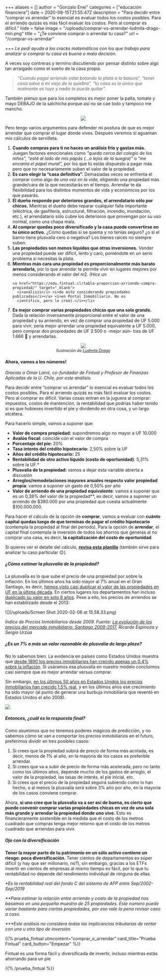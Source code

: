 +++
aliases = []
author = "Gonzalo Enei"
categories = ["educación financiera"]
date = 2020-08-15T21:55:47Z
description = "Para decidir entre “comprar vs arrendar” lo esencial es evaluar todos los costos posibles. Para el arriendo quizás es más fácil evaluar los costos. Pero al comprar es difícil."
hide = false
image = "/uploads/comprar-vs-arrendar-ludmila-drago-min.png"
title = "¿Te conviene comprar o arrendar tu casa?"
url = "/comprar-vs-arrendar"

+++
_Le pedí ayuda a los cracks matemáticos con los que trabajo para analizar si comprar tu casa es buena o mala decisión._

A veces soy contreras y termino discutiendo por pensar distinto sobre algo tan arraigado como el sueño de la casa
propia.

> _“Cuando pagai arriendo estai botando la plata a la basura”, “tener casa salvó a mi viejo de la quiebra”, “tu casa es
> lo único que realmente es tuyo y nadie te puede quitar”._

También pienso que para los completos es mejor poner la palta, tomate y mayo DEBAJO de la salchicha porque así no se cae
todo y tampoco me mancho.

<div style="text-align: center;">
<figure> <img src="/uploads/2020-07-06/completowtf.gif"> </figure>
</div>

Pero tengo varios argumentos para defender mi postura de que es mejor arrendar que comprar el lugar donde vives. Después
veremos si aguantan mis cálculos de servilleta. <p></p>

<ol>
<li> <b>Cuando compras para ti no haces un análisis frío y gastas más.</b> Juegan factores emocionales como <i>"queda
cerca del colegio de los niños",</i> “<i>está al lado de mis papás</i> <i>(...o lejos de la suegra)”</i> o “<i>me
encanta el papel mural”,</i> por los que tú estás dispuesto a pagar más pero que no necesariamente suben el valor
de la propiedad. </li>

<li><b>Es caro elegir la “casa definitiva”.</b> Demasiadas veces se enfrenta el comprar como algo de <i>una vez en la
vida</i>, eligiendo una propiedad más grande/cara de la que necesitarás en el tiempo. Arrendar te da flexibilidad
para los distintos momentos de vida y económicos por los que pasarás. </li>

<li><b>El dueño responde por deterioros grandes, el arrendatario sólo por chicos.</b> Mientras el dueño debe reparar cualquier falla importante (eléctrica, de gasfitería, estructural, filtración, incendio, inundación, etc.), el arrendatario sólo cubre los deterioros que provengan por su uso normal, como una chapa mala. </li>

<li><b>Al comprar quedas poco diversificado y la casa puede convertirse en tu único activo.</b> ¿Cómo quedas si se
quema y no tenías seguro? ¿o si el barrio tiene plusvalía cero o negativa? Los bienes raíces no siempre suben. </li>

<li><b>Las propiedades son menos líquidas que otras inversiones.</b> Vender una propiedad puede ser difícil, lento y
caro, poniéndote en un serio problema si necesitas la plata. </li>

<li><b>Mientras más cara una propiedad es proporcionalmente más barato arrendarla,</b> por lo que arrendar te permite
vivir en lugares mejores por menos considerando el valor del m2. <i>(Hice un</i>

    <a href="https://edu.fintual.cl/tabla-proporcion-arriendo-compra-propiedad/" target="_blank">
      <i>análisis</i> <i>de esto considerando propiedades publicadas</i></a> <i>en Portal Inmobiliario. No es
      científico, pero le creo).</i></li>

<li><b>Es mejor comprar varias propiedades chicas que una sola grande.</b> Dada la relación inversamente proporcional
entre el valor de una propiedad y su arriendo, en vez de comprar una propiedad de UF 5.000 para vivir, sería mejor
arrendar una propiedad equivalente a UF 5.000, pero comprar dos propiedades de UF 2.500 o -mejor aún- tres de UF
1.666 🤘 y arrendarlas. </li>

</ol>

<div style="text-align: center;">
<figure> <img src="/uploads/comprar-vs-arrendar-ludmila-drago-min.png">
<figcaption style="display: block;text-align: center;font-size: .8rem;"><i>Ilustración de <a target="_blank"
href="https://www.instagram.com/ludmiladragoart/">Ludmila Drago</a></i></figcaption>
</figure>
</div>

#### Ahora, vamos a los números!

_Gracias a Omar Larré, co-fundador de Fintual y Profesor de Finanzas Aplicadas de la U. Chile, por este análisis._

Para decidir entre “comprar vs arrendar” lo esencial es evaluar todos los costos posibles. Para el arriendo quizás es
más fácil evaluar los costos. Pero al comprar es difícil. Varias cosas entran en la juguera al comprar: impuestos,
costos de mantención, la rentabilidad que podrías haber tenido si es que hubieses invertido el pie y dividendo en otra
cosa, y un largo etcétera.

Para hacerlo simple, vamos a suponer que:

* **Valor de compra propiedad:** supondremos algo no mayor a UF 10.000
* **Avalúo fiscal:** coincide con el valor de compra
* **Porcentaje del pie:** 20%
* **Tasa interés del crédito hipotecario:** 2,50% sobre la UF
* **Años del crédito hipotecario:** 25
* **Rentabilidad de otro activo líquido (costo de oportunidad)**_:_ 5,31% sobre la UF.*
* **Plusvalía de la propiedad:** vamos a dejar esta variable abierta a discusión
* **Arreglos/remodelaciones mayores anuales respecto valor propiedad propia**: vamos a suponer un gasto de 0,50% por año
* **Valor de arriendo de una propiedad equivalente**: vamos a suponer que es un 0,38% del valor de la propiedad**, es
  decir, vamos a suponer un arriendo de $380.000 por una propiedad que cuesta actualmente $100.000.000.

Para hacer el cálculo de la opción de **comprar**, vamos a evaluar con **cuánto capital quedas luego de que terminas de
pagar el crédito hipotecario** (contempla la propiedad al final del periodo). Para la opción de **arrendar**, el capital
final contempla la inversión de todos los ahorros que generas al no comprar una casa, es decir, **la capitalización del
costo de oportunidad**.

Si quieres ver el detalle del cálculo, [**revisa esta**
**planilla**](https://docs.google.com/spreadsheets/d/1whtgyTRULda8xDXDUNv2n3RoOIdk_fVcePCvypVDYN8/copy) (también sirve
para analizar tu caso particular 😉).

##### **¿Cómo estimar la plusvalía de la propiedad?**

La plusvalía es lo que sube el precio de una propiedad por sobre la inflación. En los últimos años ha sido mayor al 7%
anual en el Gran Santiago, es decir, [hemos visto casi duplicar el valor de las propiedades en UF en la última
década](https://clapesuc.cl/assets/uploads/2018/12/18-12-18-doc-trab-n52-su-precio-inmobiliarios.pdf?fbclid=IwAR2VNOweyedLzUwluXf30kZxHoJqN9r_dOMSu3W3jeQWEbtlzKmEUsCmdD).
En ciertos lugares los departamentos han incluso [duplicado su valor en sólo 8
años](http://www.latercera.com/pulso/noticia/precios-los-departamentos-anotaron-mayor-alza-desde-mediados-2016/478818/).
Pese a ello, los precios de arriendos se han estabilizado desde el 2013:

![](/uploads/Screen Shot 2020-02-06 at 15.58.33.png)

_Índice de Precios Inmobiliarios desde 2009. Fuente:_ [_La evolución de los precios del mercado inmobiliario: Santiago
2009-2017_](https://clapesuc.cl/assets/uploads/2018/12/18-12-18-doc-trab-n52-su-precio-inmobiliarios.pdf?fbclid=IwAR2VNOweyedLzUwluXf30kZxHoJqN9r_dOMSu3W3jeQWEbtlzKmEUsCmdD)_,
Ricardo Espinoza y Sergio Urzúa_

##### **¿Es un 7% o más un valor razonable de plusvalía de largo plazo?**

No lo sabemos bien. La evidencia en países como Estados Unidos muestra que [desde 1890 los precios inmobiliarios han
crecido apenas un 0.4% sobre la
inflación](http://www.marketwatch.com/amp/story/guid/7FEAE566-B963-11E9-96E5-91DC997FBC41). Si usáramos esa plusvalía en
nuestro modelo concluimos casi siempre que es mejor arrendar versus comprar.

Sin embargo, [en los últimos 50 años en Estados Unidos los precios inmobiliarios han crecido 1.5%
real](https://www.cnbc.com/2017/06/23/how-much-housing-prices-have-risen-since-1940.html), y en los últimos años ese
crecimiento ha sido mayor (al punto de generar una burbuja inmobiliaria que reventó en Estados Unidos el año 2008).

![](/uploads/tipos.png)

##### **Entonces, ¿cuál es la respuesta final?**

Como asumimos que no tenemos poderes mágicos de predicción, y no sabemos cómo se van a comportar los precios
inmobiliarios en el futuro, preferimos dividir en tres posibles casos:

<ol>
<li>Si crees que la propiedad subirá de precio de forma más acotada, es decir, menos de 1% al año, en la mayoría de
los casos es preferible arrendar.</li>

<li>Si crees que va a subir de precio de forma más acelerada, pero no tanto como los últimos años, depende mucho de
los gastos de arreglo, el valor de la propiedad, las tasas de interés, el pie inicial, etc.</li>

<li>Si crees que el precio de la propiedad seguirá subiendo como lo han hecho, o al menos la plusvalía será sobre 3%
año por año, en la mayoría de los casos conviene comprar.</li>
</ol>

Ahora, **si uno cree que la plusvalía va a ser así de buena, es cierto que puede convenir comprar varias propiedades
chicas en vez de una sola más grande y arrendar la propiedad donde uno vive.** Esto es financieramente sostenible en la
medida que el costo de los metros cuadrado que compras tenga mejor retorno que el costo de los metros cuadrado que
arriendas para vivir.

##### **Ojo con la diversificación**

**Tener la mayor parte de tu patrimonio en un sólo activo contiene un riesgo: poca diversificación.** Tener cientos de
departamentos es súper difícil (y hay que ser millonario, no?), sin embargo, gracias a los ETFs invertir en cientos de
empresas al mismo tiempo es fácil, por lo que tu rentabilidad no depende del rendimiento individual de ninguna de ellas.

_*Es la rentabilidad real del fondo C del sistema de AFP entre Sep/2002-Sep/2019_

_**Para estimar la relación entre arriendo y costo de la propiedad nos basamos en una pequeña muestra de 25 propiedades.
Este número puede variar bastante para ciertas propiedades, por eso vale la pena revisar caso a caso._

_***Este análisis no considera todas las implicancias tributarias de rentar con uno u otro tipo de inversión._

{{% prueba_fintual
utmcontent="comprar_o_arrendar"
card_title="Prueba Fintual"
card_button="Empezar" %}}

Fintual es una forma fácil y diversificada de invertir, incluso mientras estás ahorrando para un pie

{{% /prueba_fintual %}}